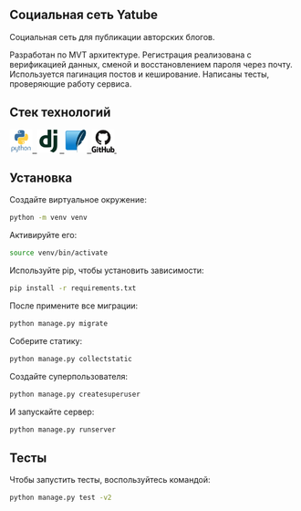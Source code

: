 ## Социальная сеть Yatube

Социальная сеть для публикации авторских блогов.

Разработан по MVT архитектуре. Регистрация реализована с верификацией данных, сменой и восстановлением пароля через почту. Используется пагинация постов и кеширование. Написаны тесты, проверяющие работу сервиса.

## Стек технологий 

<div>
  <a href="https://www.python.org/">
    <img src="https://github.com/devicons/devicon/blob/master/icons/python/python-original-wordmark.svg" title="Python" alt="Python" width="40" height="40"/>&nbsp;
  </a>
  <a href="https://www.djangoproject.com/">
    <img src="https://github.com/devicons/devicon/blob/master/icons/django/django-plain.svg" title="Django" alt="Django" width="40" height="40"/>&nbsp;
  </a>
  <a href="https://www.sqlite.org/index.html">
    <img src="https://github.com/devicons/devicon/blob/master/icons/sqlite/sqlite-original.svg" title="SQLite" alt="SQLite" width="40" height="40"/>&nbsp;
  </a>
  <a href="https://github.com/">
    <img src="https://github.com/devicons/devicon/blob/master/icons/github/github-original-wordmark.svg" title="GitHub" alt="GitHub" width="40" height="40"/>&nbsp;
  </a>
</div>

## Установка
Создайте виртуальное окружение:
```sh
python -m venv venv
```

Активируйте его:
```sh
source venv/bin/activate
```

Используйте pip, чтобы установить зависимости:
```sh
pip install -r requirements.txt
```

После примените все миграции:
```sh
python manage.py migrate
```

Соберите статику:
```sh
python manage.py collectstatic
```

Создайте суперпользователя:
```sh
python manage.py createsuperuser
```

И запускайте сервер:
```sh
python manage.py runserver
```

## Тесты
Чтобы запустить тесты, воспользуйтесь командой:
```sh
python manage.py test -v2
```
